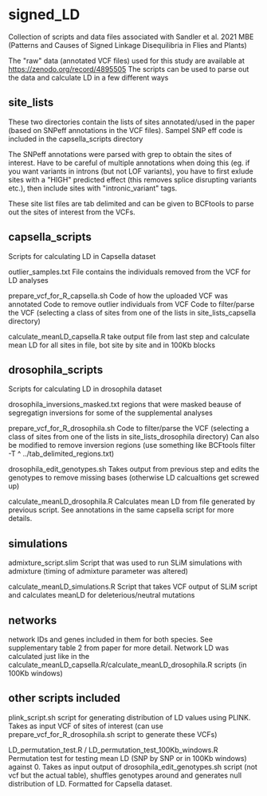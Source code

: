 # signed_LD

Collection of scripts and data files associated with Sandler et al. 2021 MBE (Patterns and Causes of Signed Linkage Disequilibria in Flies and Plants)

The "raw" data (annotated VCF files) used for this study are available at https://zenodo.org/record/4895505
The scripts can be used to parse out the data and calculate LD in a few different ways

## site_lists
These two directories contain the lists of sites annotated/used in the paper (based on SNPeff annotations in the VCF files).
Sampel SNP eff code is included in the capsella_scripts directory

The SNPeff annotations were parsed with grep to obtain the sites of interest. Have to be careful of multiple annotations when doing this (eg. if you want variants in introns (but not LOF variants), you have to first exlude sites with a "HIGH" predicted effect (this removes splice disrupting variants etc.), then include sites with "intronic_variant" tags.

These site list files are tab delimited and can be given to BCFtools to parse out the sites of interest from the VCFs.

## capsella_scripts
Scripts for calculating LD in Capsella dataset

outlier_samples.txt 
File contains the individuals removed from the VCF for LD analyses 

prepare_vcf_for_R_capsella.sh
Code of how the uploaded VCF was annotated
Code to remove outlier individuals from VCF
Code to filter/parse the VCF (selecting a class of sites from one of the lists in site_lists_capsella directory)

calculate_meanLD_capsella.R
take output file from last step and calculate mean LD for all sites in file, bot site by site and in 100Kb blocks

## drosophila_scripts
Scripts for calculating LD in drosophila dataset

drosophila_inversions_masked.txt
regions that were masked beause of segregatign inversions for some of the supplemental analyses

prepare_vcf_for_R_drosophila.sh
Code to filter/parse the VCF (selecting a class of sites from one of the lists in site_lists_drosophila directory)
Can also be modified to remove inversion regions (use something like BCFtools filter -T ^ ../tab_delimited_regions.txt)

drosophila_edit_genotypes.sh
Takes output from previous step and edits the genotypes to remove missing bases (otherwise LD calcualtions get screwed up)

calculate_meanLD_drosophila.R
Calculates mean LD from file generated by previous script. See annotations in the same capsella script for more details. 

## simulations
admixture_script.slim
Script that was used to run SLiM simulations with admixture (timing of admixture parameter was altered)

calculate_meanLD_simulations.R
Script that takes VCF output of SLiM script and calculates meanLD for deleterious/neutral mutations

## networks
network IDs and genes included in them for both species. See supplementary table 2 from paper for more detail.
Network LD was calculated just like in the calculate_meanLD_capsella.R/calculate_meanLD_drosophila.R
 scripts (in 100Kb windows)

## other scripts included

plink_script.sh
script for generating distribution of LD values using PLINK. Takes as input VCF of sites of interest (can use prepare_vcf_for_R_drosophila.sh script to generate these VCFs)

LD_permutation_test.R / LD_permutation_test_100Kb_windows.R
Permutation test for testing mean LD (SNP by SNP or in 100Kb windows) against 0.
Takes as input output of drosophila_edit_genotypes.sh script (not vcf but the actual table), shuffles genotypes around and generates null distribution of LD. Formatted for Capsella dataset.







